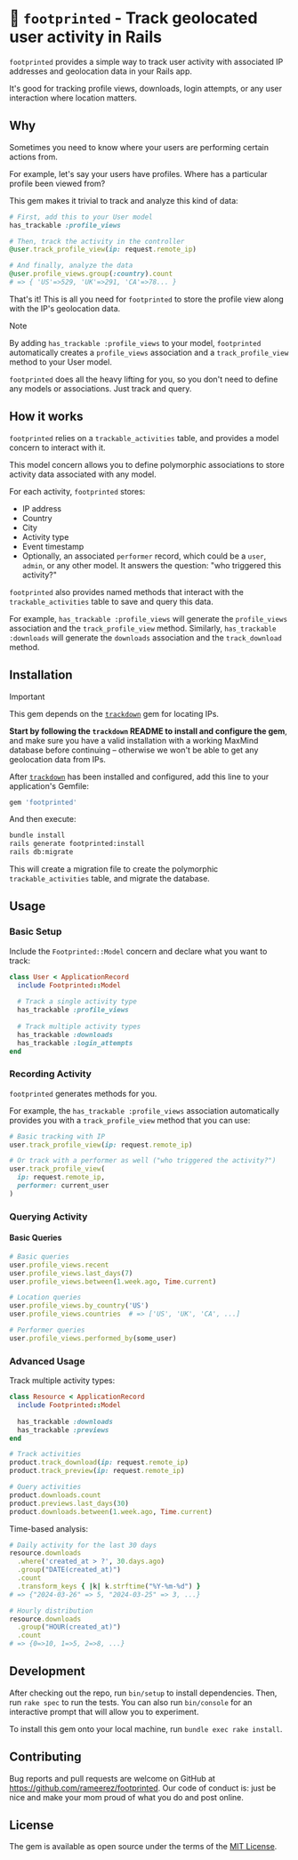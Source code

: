 # 👣 `footprinted` - Track geolocated user activity in Rails

`footprinted` provides a simple way to track user activity with associated IP addresses and geolocation data in your Rails app.

It's good for tracking profile views, downloads, login attempts, or any user interaction where location matters.

## Why

Sometimes you need to know where your users are performing certain actions from.

For example, let's say your users have profiles. Where has a particular profile been viewed from?

This gem makes it trivial to track and analyze this kind of data:

```ruby
# First, add this to your User model
has_trackable :profile_views

# Then, track the activity in the controller
@user.track_profile_view(ip: request.remote_ip)

# And finally, analyze the data
@user.profile_views.group(:country).count
# => { 'US'=>529, 'UK'=>291, 'CA'=>78... }
```

That's it! This is all you need for `footprinted` to store the profile view along with the IP's geolocation data.

> [!NOTE]
> By adding `has_trackable :profile_views` to your model, `footprinted` automatically creates a `profile_views` association and a `track_profile_view` method to your User model.
>
> `footprinted` does all the heavy lifting for you, so you don't need to define any models or associations. Just track and query.


## How it works

`footprinted` relies on a `trackable_activities` table, and provides a model concern to interact with it.

This model concern allows you to define polymorphic associations to store activity data associated with any model.

For each activity, `footprinted` stores:
- IP address
- Country
- City
- Activity type
- Event timestamp
- Optionally, an associated `performer` record, which could be a `user`, `admin`, or any other model. It answers the question: "who triggered this activity?"

`footprinted` also provides named methods that interact with the `trackable_activities` table to save and query this data.

For example, `has_trackable :profile_views` will generate the `profile_views` association and the `track_profile_view` method. Similarly, `has_trackable :downloads` will generate the `downloads` association and the `track_download` method.

## Installation

> [!IMPORTANT]
> This gem depends on the [`trackdown`](https://github.com/rameerez/trackdown) gem for locating IPs.
>
> **Start by following the `trackdown` README to install and configure the gem**, and make sure you have a valid installation with a working MaxMind database before continuing – otherwise we won't be able to get any geolocation data from IPs.

After [`trackdown`](https://github.com/rameerez/trackdown) has been installed and configured, add this line to your application's Gemfile:

```ruby
gem 'footprinted'
```

And then execute:

```bash
bundle install
rails generate footprinted:install
rails db:migrate
```

This will create a migration file to create the polymorphic `trackable_activities` table, and migrate the database.

## Usage

### Basic Setup

Include the `Footprinted::Model` concern and declare what you want to track:

```ruby
class User < ApplicationRecord
  include Footprinted::Model
  
  # Track a single activity type
  has_trackable :profile_views
  
  # Track multiple activity types
  has_trackable :downloads
  has_trackable :login_attempts
end
```

### Recording Activity

`footprinted` generates methods for you.

For example, the `has_trackable :profile_views` association automatically provides you with a `track_profile_view` method that you can use:

```ruby
# Basic tracking with IP
user.track_profile_view(ip: request.remote_ip)

# Or track with a performer as well ("who triggered the activity?")
user.track_profile_view(
  ip: request.remote_ip,
  performer: current_user
)
```

### Querying Activity

#### Basic Queries

```ruby
# Basic queries
user.profile_views.recent
user.profile_views.last_days(7)
user.profile_views.between(1.week.ago, Time.current)

# Location queries
user.profile_views.by_country('US')
user.profile_views.countries  # => ['US', 'UK', 'CA', ...]

# Performer queries
user.profile_views.performed_by(some_user)
```

### Advanced Usage

Track multiple activity types:

```ruby
class Resource < ApplicationRecord
  include Footprinted::Model
  
  has_trackable :downloads
  has_trackable :previews
end

# Track activities
product.track_download(ip: request.remote_ip)
product.track_preview(ip: request.remote_ip)

# Query activities
product.downloads.count
product.previews.last_days(30)
product.downloads.between(1.week.ago, Time.current)
```

Time-based analysis:

```ruby
# Daily activity for the last 30 days
resource.downloads
  .where('created_at > ?', 30.days.ago)
  .group("DATE(created_at)")
  .count
  .transform_keys { |k| k.strftime("%Y-%m-%d") }
# => {"2024-03-26" => 5, "2024-03-25" => 3, ...}

# Hourly distribution
resource.downloads
  .group("HOUR(created_at)")
  .count
# => {0=>10, 1=>5, 2=>8, ...}
```

## Development

After checking out the repo, run `bin/setup` to install dependencies. Then, run `rake spec` to run the tests. You can also run `bin/console` for an interactive prompt that will allow you to experiment.

To install this gem onto your local machine, run `bundle exec rake install`.

## Contributing

Bug reports and pull requests are welcome on GitHub at https://github.com/rameerez/footprinted. Our code of conduct is: just be nice and make your mom proud of what you do and post online.

## License

The gem is available as open source under the terms of the [MIT License](https://opensource.org/licenses/MIT).
